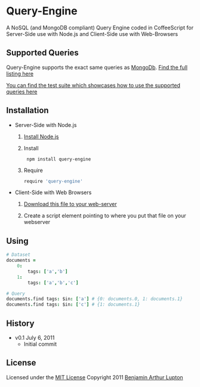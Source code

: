 # Query-Engine

A NoSQL (and MongoDB compliant) Query Engine coded in CoffeeScript for Server-Side use with Node.js and Client-Side use with Web-Browsers


## Supported Queries

Query-Engine supports the exact same queries as [MongoDb](http://www.mongodb.org/). [Find the full listing here](http://www.mongodb.org/display/DOCS/Advanced+Queries)

[You can find the test suite which showcases how to use the supported queries here](http://google.com)


## Installation

- Server-Side with Node.js

	1. [Install Node.js](https://github.com/balupton/node/wiki/Installing-Node.js)

	2. Install

			npm install query-engine
	
	3. Require

		``` coffeescript
		require 'query-engine'
		```

- Client-Side with Web Browsers

	1. [Download this file to your web-server](https://raw.github.com/balupton/query-engine.npm/master/test/query-engine.coffee)

	2. Create a script element pointing to where you put that file on your webserver


## Using

``` coffeescript
# Dataset
documents =
	0:
		tags: ['a','b']
	1:
		tags: ['a','b','c']

# Query
documents.find tags: $in: ['a'] # {0: documents.0, 1: documents.1}
documents.find tags: $in: ['c'] # {1: documents.1}
```


## History

- v0.1 July 6, 2011
	- Initial commit


## License

Licensed under the [MIT License](http://creativecommons.org/licenses/MIT/)
Copyright 2011 [Benjamin Arthur Lupton](http://balupton.com)
